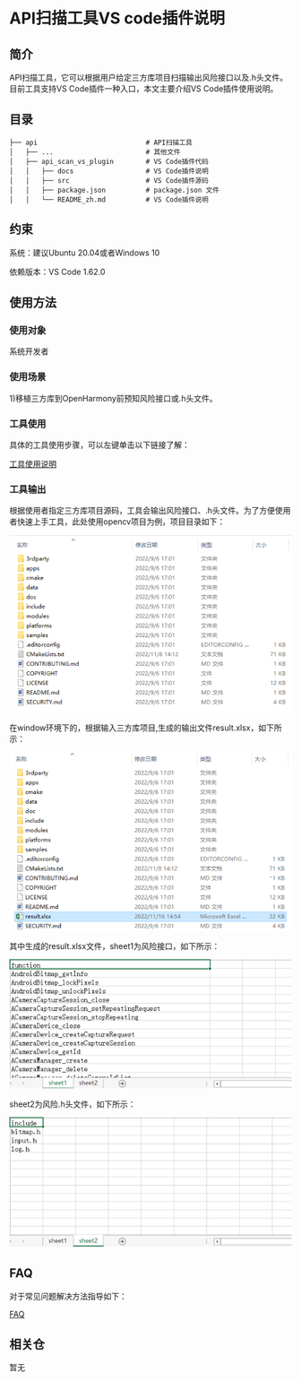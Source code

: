 # API扫描工具VS code插件说明

## 简介

API扫描工具，它可以根据用户给定三方库项目扫描输出风险接口以及.h头文件。目前工具支持VS Code插件一种入口，本文主要介绍VS Code插件使用说明。

## 目录 

	├── api                           # API扫描工具
	│   ├── ...                       # 其他文件
	│   ├── api_scan_vs_plugin        # VS Code插件代码
	│   │   ├── docs                  # VS Code插件说明
	│   │   ├── src    				  # VS Code插件源码
	│   │   ├── package.json    	  # package.json 文件
	│   │   └── README_zh.md          # VS Code插件说明

## 约束 

系统：建议Ubuntu 20.04或者Windows 10

依赖版本：VS Code 1.62.0

## 使用方法 

### 使用对象

系统开发者

### 使用场景

1)移植三方库到OpenHarmony前预知风险接口或.h头文件。

### 工具使用

具体的工具使用步骤，可以左键单击以下链接了解：

[工具使用说明](https://gitee.com/openharmony/napi_generator/tree/master/hdc/api/api_scan_vs_plugin/docs/INSTRUCTION_ZH.md)

### 工具输出

根据使用者指定三方库项目源码，工具会输出风险接口、.h头文件。为了方便使用者快速上手工具，此处使用opencv项目为例，项目目录如下：

![](../figures/opencv.png)

在window环境下的，根据输入三方库项目,生成的输出文件result.xlsx，如下所示：

![](../figures/opencv_result.png)

其中生成的result.xlsx文件，sheet1为风险接口，如下所示：

![](../figures/opencv_include.png)

sheet2为风险.h头文件，如下所示：

![](../figures/opencv_h.png)

## FAQ

对于常见问题解决方法指导如下：

[FAQ](https://gitee.com/openharmony/napi_generator/tree/master/hdc/api/FAQ.md)

## 相关仓

暂无